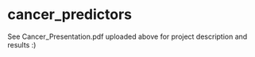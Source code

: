 # cancer_predictors

See Cancer_Presentation.pdf uploaded above for project description and results :)      
